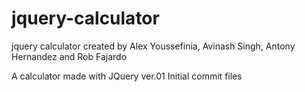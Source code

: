 # jquery-calculator
jquery calculator
created by Alex Youssefinia, Avinash Singh, Antony Hernandez and Rob Fajardo

A calculator made with JQuery
ver.01
Initial commit files
